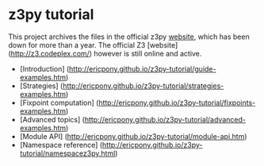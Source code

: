 # z3py tutorial
This project archives the files in the official z3py [website](http://rise4fun.com/z3py), which has been down for more than a year. The official Z3 [website] (http://z3.codeplex.com/) however is still online and active.

* [Introduction] (http://ericpony.github.io/z3py-tutorial/guide-examples.htm)
* [Strategies] (http://ericpony.github.io/z3py-tutorial/strategies-examples.htm)
* [Fixpoint computation] (http://ericpony.github.io/z3py-tutorial/fixpoints-examples.htm)
* [Advanced topics] (http://ericpony.github.io/z3py-tutorial/advanced-examples.htm)
* [Module API] (http://ericpony.github.io/z3py-tutorial/module-api.htm)
* [Namespace reference] (http://ericpony.github.io/z3py-tutorial/namespacez3py.html)
